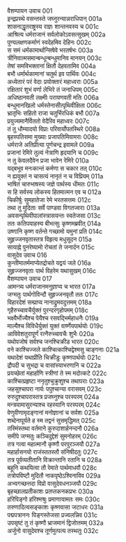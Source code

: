 वैशम्पायन उवाच	001  
इन्द्रप्रस्थे वसन्तस्ते जघ्नुरन्यान्नराधिपान्	001a  
शासनाद्धृतराष्ट्रस्य राज्ञः शान्तनवस्य च	001c  
आश्रित्य धर्मराजानं सर्वलोकोऽवसत्सुखम्	002a  
पुण्यलक्षणकर्माणं स्वदेहमिव देहिनः	002c  
स समं धर्मकामार्थान्सिषेवे भरतर्षभः	003a  
त्रीनिवात्मसमान्बन्धून्बन्धुमानिव मानयन्	003c  
तेषां समविभक्तानां क्षितौ देहवतामिव	004a  
बभौ धर्मार्थकामानां चतुर्थ इव पार्थिवः	004c  
अध्येतारं परं वेदाः प्रयोक्तारं महाध्वराः	005a  
रक्षितारं शुभं वर्णा लेभिरे तं जनाधिपम्	005c  
अधिष्ठानवती लक्ष्मीः परायणवती मतिः	006a  
बन्धुमानखिलो धर्मस्तेनासीत्पृथिवीक्षिता	006c  
भ्रातृभिः सहितो राजा चतुर्भिरधिकं बभौ	007a  
प्रयुज्यमानैर्विततो वेदैरिव महाध्वरः	007c  
तं तु धौम्यादयो विप्राः परिवार्योपतस्थिरे	008a  
बृहस्पतिसमा मुख्याः प्रजापतिमिवामराः	008c  
धर्मराजे अतिप्रीत्या पूर्णचन्द्र इवामले	009a  
प्रजानां रेमिरे तुल्यं नेत्राणि हृदयानि च	009c  
न तु केवलदैवेन प्रजा भावेन रेमिरे	010a  
यद्बभूव मनःकान्तं कर्मणा स चकार तत्	010c  
न ह्ययुक्तं न चासत्यं नानृतं न च विप्रियम्	011a  
भाषितं चारुभाषस्य जज्ञे पार्थस्य धीमतः	011c  
स हि सर्वस्य लोकस्य हितमात्मन एव च	012a  
चिकीर्षुः सुमहातेजा रेमे भरतसत्तमः	012c  
तथा तु मुदिताः सर्वे पाण्डवा विगतज्वराः	013a  
अवसन्पृथिवीपालांस्त्रासयन्तः स्वतेजसा	013c  
ततः कतिपयाहस्य बीभत्सुः कृष्णमब्रवीत्	014a  
उष्णानि कृष्ण वर्तन्ते गच्छामो यमुनां प्रति	014c  
सुहृज्जनवृतास्तत्र विहृत्य मधुसूदन	015a  
सायाह्ने पुनरेष्यामो रोचतां ते जनार्दन	015c  
वासुदेव उवाच	016  
कुन्तीमातर्ममाप्येतद्रोचते यद्वयं जले	016a  
सुहृज्जनवृताः पार्थ विहरेम यथासुखम्	016c  
वैशम्पायन उवाच	017  
आमन्त्र्य धर्मराजानमनुज्ञाप्य च भारत	017a  
जग्मतुः पार्थगोविन्दौ सुहृज्जनवृतौ ततः	017c  
विहारदेशं सम्प्राप्य नानाद्रुमवदुत्तमम्	018a  
गृहैरुच्चावचैर्युक्तं पुरन्दरगृहोपमम्	018c  
भक्ष्यैर्भोज्यैश्च पेयैश्च रसवद्भिर्महाधनैः	019a  
माल्यैश्च विविधैर्युक्तं युक्तं वार्ष्णेयपार्थयोः	019c  
आविवेशतुरापूर्णं रत्नैरुच्चावचैः शुभैः	020a  
यथोपजोषं सर्वश्च जनश्चिक्रीड भारत	020c  
वने काश्चिज्जले काश्चित्काश्चिद्वेश्मसु चाङ्गनाः	021a  
यथादेशं यथाप्रीति चिक्रीडुः कृष्णपार्थयोः	021c  
द्रौपदी च सुभद्रा च वासांस्याभरणानि च	022a  
प्रयच्छेतां महार्हाणि स्त्रीणां ते स्म मदोत्कटे	022c  
काश्चित्प्रहृष्टा ननृतुश्चुक्रुशुश्च तथापराः	023a  
जहसुश्चापरा नार्यः पपुश्चान्या वरासवम्	023c  
रुरुदुश्चापरास्तत्र प्रजघ्नुश्च परस्परम्	024a  
मन्त्रयामासुरन्याश्च रहस्यानि परस्परम्	024c  
वेणुवीणामृदङ्गानां मनोज्ञानां च सर्वशः	025a  
शब्देनापूर्यते ह स्म तद्वनं सुसमृद्धिमत्	025c  
तस्मिंस्तथा वर्तमाने कुरुदाशार्हनन्दनौ	026a  
समीपे जग्मतुः कञ्चिदुद्देशं सुमनोहरम्	026c  
तत्र गत्वा महात्मानौ कृष्णौ परपुरञ्जयौ	027a  
महार्हासनयो राजंस्ततस्तौ संनिषीदतुः	027c  
तत्र पूर्वव्यतीतानि विक्रान्तानि रतानि च	028a  
बहूनि कथयित्वा तौ रेमाते पार्थमाधवौ	028c  
तत्रोपविष्टौ मुदितौ नाकपृष्ठेऽश्विनाविव	029a  
अभ्यगच्छत्तदा विप्रो वासुदेवधनञ्जयौ	029c  
बृहच्छालप्रतीकाशः प्रतप्तकनकप्रभः	030a  
हरिपिङ्गो हरिश्मश्रुः प्रमाणायामतः समः	030c  
तरुणादित्यसङ्काशः कृष्णवासा जटाधरः	031a  
पद्मपत्राननः पिङ्गस्तेजसा प्रज्वलन्निव	031c  
उपसृष्टं तु तं कृष्णौ भ्राजमानं द्विजोत्तमम्	032a  
अर्जुनो वासुदेवश्च तूर्णमुत्पत्य तस्थतुः	032c  

